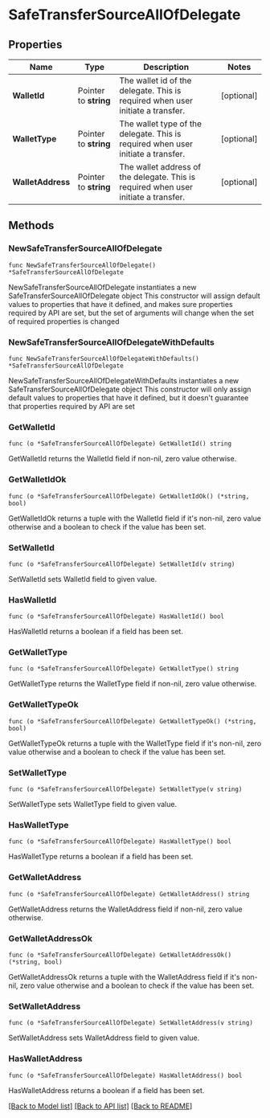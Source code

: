 # SafeTransferSourceAllOfDelegate

## Properties

Name | Type | Description | Notes
------------ | ------------- | ------------- | -------------
**WalletId** | Pointer to **string** | The wallet id of the delegate. This is required when user initiate a transfer. | [optional] 
**WalletType** | Pointer to **string** | The wallet type of the delegate. This is required when user initiate a transfer. | [optional] 
**WalletAddress** | Pointer to **string** | The wallet address of the delegate. This is required when user initiate a transfer. | [optional] 

## Methods

### NewSafeTransferSourceAllOfDelegate

`func NewSafeTransferSourceAllOfDelegate() *SafeTransferSourceAllOfDelegate`

NewSafeTransferSourceAllOfDelegate instantiates a new SafeTransferSourceAllOfDelegate object
This constructor will assign default values to properties that have it defined,
and makes sure properties required by API are set, but the set of arguments
will change when the set of required properties is changed

### NewSafeTransferSourceAllOfDelegateWithDefaults

`func NewSafeTransferSourceAllOfDelegateWithDefaults() *SafeTransferSourceAllOfDelegate`

NewSafeTransferSourceAllOfDelegateWithDefaults instantiates a new SafeTransferSourceAllOfDelegate object
This constructor will only assign default values to properties that have it defined,
but it doesn't guarantee that properties required by API are set

### GetWalletId

`func (o *SafeTransferSourceAllOfDelegate) GetWalletId() string`

GetWalletId returns the WalletId field if non-nil, zero value otherwise.

### GetWalletIdOk

`func (o *SafeTransferSourceAllOfDelegate) GetWalletIdOk() (*string, bool)`

GetWalletIdOk returns a tuple with the WalletId field if it's non-nil, zero value otherwise
and a boolean to check if the value has been set.

### SetWalletId

`func (o *SafeTransferSourceAllOfDelegate) SetWalletId(v string)`

SetWalletId sets WalletId field to given value.

### HasWalletId

`func (o *SafeTransferSourceAllOfDelegate) HasWalletId() bool`

HasWalletId returns a boolean if a field has been set.

### GetWalletType

`func (o *SafeTransferSourceAllOfDelegate) GetWalletType() string`

GetWalletType returns the WalletType field if non-nil, zero value otherwise.

### GetWalletTypeOk

`func (o *SafeTransferSourceAllOfDelegate) GetWalletTypeOk() (*string, bool)`

GetWalletTypeOk returns a tuple with the WalletType field if it's non-nil, zero value otherwise
and a boolean to check if the value has been set.

### SetWalletType

`func (o *SafeTransferSourceAllOfDelegate) SetWalletType(v string)`

SetWalletType sets WalletType field to given value.

### HasWalletType

`func (o *SafeTransferSourceAllOfDelegate) HasWalletType() bool`

HasWalletType returns a boolean if a field has been set.

### GetWalletAddress

`func (o *SafeTransferSourceAllOfDelegate) GetWalletAddress() string`

GetWalletAddress returns the WalletAddress field if non-nil, zero value otherwise.

### GetWalletAddressOk

`func (o *SafeTransferSourceAllOfDelegate) GetWalletAddressOk() (*string, bool)`

GetWalletAddressOk returns a tuple with the WalletAddress field if it's non-nil, zero value otherwise
and a boolean to check if the value has been set.

### SetWalletAddress

`func (o *SafeTransferSourceAllOfDelegate) SetWalletAddress(v string)`

SetWalletAddress sets WalletAddress field to given value.

### HasWalletAddress

`func (o *SafeTransferSourceAllOfDelegate) HasWalletAddress() bool`

HasWalletAddress returns a boolean if a field has been set.


[[Back to Model list]](../README.md#documentation-for-models) [[Back to API list]](../README.md#documentation-for-api-endpoints) [[Back to README]](../README.md)


